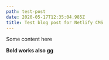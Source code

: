 ```yaml
---
path: test-post
date: 2020-05-17T12:35:04.985Z
title: Test blog post for Netlify CMS
---
```

Some content here

**Bold works also gg**